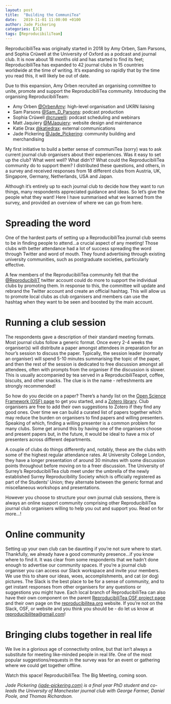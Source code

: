 ```yaml
---
layout: post
title:  "Building the CommuniTea"
date:   2019-11-01 11:00:00 +0100
author: Jade Pickering
categories: [JC]
tags: [ReproducibiliTeam]
---
```


ReproducibiliTea was originally started in 2018 by Amy Orben, Sam Parsons, and Sophia Crüwell at the University of Oxford as a podcast and journal club. It is now about 18 months old and has started to find its feet; ReproducibiliTea has expanded to 42 journal clubs in 15 countries worldwide at the time of writing. It’s expanding so rapidly that by the time you read this, it will likely be out of date.

Due to this expansion, Amy Orben recruited an organising committee to unite, promote and support the ReproducibiliTea community. Introducing the organising ReproducibiliTeam:

* Amy Orben [@OrbenAmy](https://twitter.com/OrbenAmy): high-level organisation and UKRN liaising
* Sam Parsons [@Sam_D_Parsons](https://twitter.com/Sam_D_Parsons): podcast production
* Sophia Crüwell [@cruwelli](https://twitter.com/cruwelli): podcast scheduling and webinars
* Matt Jaquiery [@MJaquiery](https://twitter.com/MJaquiery): website design and maintenance
* Katie Drax [@katiedrax](https://twitter.com/katiedrax): external communications
* Jade Pickering [@Jade_Pickering](https://twitter.com/Jade_Pickering): community building and merchandising

My first initiative to build a better sense of communiTea (sorry) was to ask current journal club organisers about their experiences. Was it easy to set up the club? What went well? What didn't? What could the ReproducibiliTea community do to support them? I distributed these questions, and others, in a survey and received responses from 18 different clubs from Austria, UK, Singapore, Germany, Netherlands, USA and Japan.

Although it’s entirely up to each journal club to decide how they want to run things, many respondents appreciated guidance and ideas. So let’s give the people what they want! Here I have summarised what we learned from the survey, and provided an overview of where we can go from here.


# Spreading the word

One of the hardest parts of setting up a ReproducibiliTea journal club seems to be in finding people to attend...a crucial aspect of any meeting! Those clubs with better attendance had a lot of success spreading the word through Twitter and word of mouth. They found advertising through existing university communities, such as postgraduate societies, particularly effective.

A few members of the ReproducibiliTea community felt that the [@ReproducibiliT](https://twitter.com/ReproducibiliT) twitter account could do more to support the individual clubs by promoting them. In response to this, the committee will update and rebrand the Twitter account and create an official  hashtag. This will allow us to promote local clubs as club organisers and members can use the hashtag when they want to be seen and boosted by the main account.


# Running a club session

The respondents gave a description of their standard meeting formats. Most journal clubs follow a generic format. Once every 2-4 weeks the organiser(s) will distribute a paper amongst attendees in preparation for an hour’s session to discuss the paper. Typically, the session leader (normally an organiser) will spend 5-10 minutes summarising the topic of the paper, and then the rest of the session is dedicated to free discussion amongst all attendees, often with prompts from the organiser if the discussion is slower. This is usually accompanied by tea served in a ReproducibiliTeapot, coffee, biscuits, and other snacks. The clue is in the name - refreshments are strongly recommended!

So how do you decide on a paper? There’s a handy list on the [Open Science Framework (OSF) page](https://osf.io/8r2jg/) to get you started, and a [Zotero library](https://www.zotero.org/groups/2354006/reproducibilitea/items/). Club organisers are free to add their own suggestions to Zotero if they find any good ones. Over time we can build a curated list of papers together which may reduce the burden on organisers to find papers and willing presenters. Speaking of which, finding a willing presenter is a common problem for many clubs. Some get around this by having one of the organisers choose and present papers but, in the future, it would be ideal to have a mix of presenters across different departments.

A couple of clubs do things differently and, notably, these are the clubs with some of the highest regular attendance rates. At University College London, they have a longer presentation of around 30 minutes with some discussion points throughout before moving on to a freer discussion. The University of Surrey’s ReproducibiliTea club meet under the umbrella of the newly established Surrey Reproducibility Society which is officially registered as part of the Students’ Union; they alternate between the generic format and miscellaneous workshops and presentations.

However you choose to structure your own journal club sessions, there is always an online support community comprising other ReproducibiliTea journal club organisers willing to help you out and support you. Read on for more…!


# Online community

Setting up your own club can be daunting if you’re not sure where to start. Thankfully, we already have a good community presence...if you know where to find it. It was clear from some respondents that we hadn’t done enough to advertise our community spaces. If you’re a journal club organiser you can access our Slack workspace and invite your members. We use this to share our ideas, woes, accomplishments, and cat (or dog) pictures. The Slack is the best place to be for a sense of community, and to get instant responses from other organisers for any questions or suggestions you might have. Each local branch of ReproducibiliTea can also have their own component on the parent [ReproducibiliTea OSF project page](https://osf.io/3qrj6/) and their own page on the [reproducibilitea.org](https://reproducibilitea.org/) website. If you’re not on the Slack, OSF, or website and you think you should be - do let us know at [reproducibilitea@gmail.com](reproducibilitea@gmail.com)!


# Bringing clubs together in real life

We live in a glorious age of connectivity online, but that isn’t always a substitute for meeting like-minded people in real life. One of the most popular suggestions/requests in the survey was for an event or gathering where we could get together offline.

Watch this space! ReproducibiliTea: The Big Meeting, coming soon.


*Jade Pickering [(jade-pickering.com)](https://www.jade-pickering.com/) is a final year PhD student and co-leads the University of Manchester journal club with George Farmer, Daniel Poole, and Thomas Richardson.*

